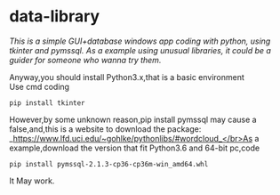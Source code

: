# data-library
*This is a simple GUI+database windows app coding with python, using tkinter and pymssql. As a example using unusual libraries, it could be a guider for someone who wanna try them.*

Anyway,you should install Python3.x,that is a basic environment</br>
Use cmd coding</br>
```
pip install tkinter
```
However,by some unknown reason,pip install pymssql may cause a false,and,this is a website to download the package:</br>_https://www.lfd.uci.edu/~gohlke/pythonlibs/#wordcloud_</br>As a example,download the version that fit Python3.6 and 64-bit pc,code
```
pip install pymssql‑2.1.3‑cp36‑cp36m‑win_amd64.whl
```
It May work.
